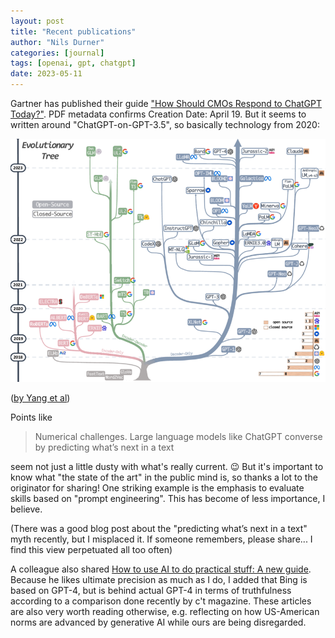 ```yaml
---
layout: post
title: "Recent publications"
author: "Nils Durner"
categories: [journal]
tags: [openai, gpt, chatgpt]
date: 2023-05-11
---
```


Gartner has published their guide ["How Should CMOs Respond to ChatGPT Today?"](https://www.gartner.com/en/marketing/research/how-should-cmos-respond-to-chatgpt-today). PDF metadata confirms Creation Date: April 19. But it seems to written around "ChatGPT-on-GPT-3.5", so basically technology from 2020:

![Evolutionary Tree](assets/img/llm-evolutionary-tree.png)

([by Yang et al](https://arxiv.org/abs/2304.13712))

Points like
> Numerical challenges. Large language models like ChatGPT converse by predicting what’s next in a text

seem not just a little dusty with what's really current. 😉 But it's important to know what "the state of the art" in the public mind is, so thanks a lot to the originator for sharing! One striking example is the emphasis to evaluate skills based on "prompt engineering". This has become of less importance, I believe.

(There was a good blog post about the "predicting what’s next in a text" myth recently, but I misplaced it. If someone remembers, please share... I find this view perpetuated all too often)

A colleague also shared [How to use AI to do practical stuff: A new guide](https://www.oneusefulthing.org/p/how-to-use-ai-to-do-practical-stuff). Because he likes ultimate precision as much as I do, I added that Bing is based on GPT-4, but is behind actual GPT-4 in terms of truthfulness according to a comparison done recently by c't magazine. These articles are also very worth reading otherwise, e.g. reflecting on how US-American norms are advanced by generative AI while ours are being disregarded.